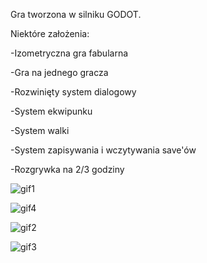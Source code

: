 Gra tworzona w silniku GODOT. 

Niektóre założenia: 

-Izometryczna gra fabularna

-Gra na jednego gracza

-Rozwinięty system dialogowy

-System ekwipunku

-System walki

-System zapisywania i wczytywania save'ów

-Rozgrywka na 2/3 godziny

![gif1](https://user-images.githubusercontent.com/62144769/115880242-d00d4d80-a44a-11eb-8478-1b3332bb99bd.gif)

![gif4](https://user-images.githubusercontent.com/62144769/115887564-57aa8a80-a452-11eb-850b-8e81ae6f96e1.gif)




![gif2](https://user-images.githubusercontent.com/62144769/115885549-5aa47b80-a450-11eb-9d5e-97e59a319e5e.gif)

![gif3](https://user-images.githubusercontent.com/62144769/115886676-765c5180-a451-11eb-992e-748a0e601fa6.gif)
